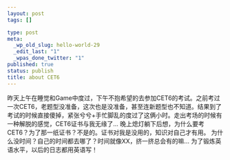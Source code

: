 ```yaml
--- 
layout: post
tags: []

type: post
meta: 
  _wp_old_slug: hello-world-29
  _edit_last: "1"
  _wpas_done_twitter: "1"
published: true
status: publish
title: about CET6
---
```

昨天上午在睡觉和Game中度过，下午不抱希望的去参加CET6的考试。之前考过一次CET6，老题型没准备，这次也是没准备，甚至连新题型也不知道。结果到了考试的时候直接傻掉，紧张兮兮+手忙脚乱的度过了这俩小时。走出考场的时候有一种解脱的感觉，CET6证书与我无缘了…
晚上熄灯躺下后想，为什么要考CET6？为了那一纸证书？不是的。证书对我是没用的，知识对自己才有用。
为什么没时间？自己的时间都去哪了？时间就像XX，挤一挤总会有的嘛…
为了锻炼英语水平，以后的日志都用英语写！
